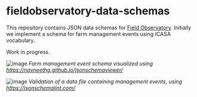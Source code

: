 # fieldobservatory-data-schemas
This repository contains JSON data schemas for [Field Observatory](https://www.fieldobservatory.org/). Initially we implement a schema for farm management events using ICASA vocabulary.

Work in progress.

![image](https://user-images.githubusercontent.com/60920087/202477076-e5a7822f-7c86-4e7e-a6cf-add2cbb38b3e.png)
*Farm management event schema visualized using https://navneethg.github.io/jsonschemaviewer/*

![image](https://user-images.githubusercontent.com/60920087/203805362-5859b478-27f1-441b-be8b-cff8983075a1.png)
*Validation of a data file containing management events, using https://jsonschemalint.com/*
